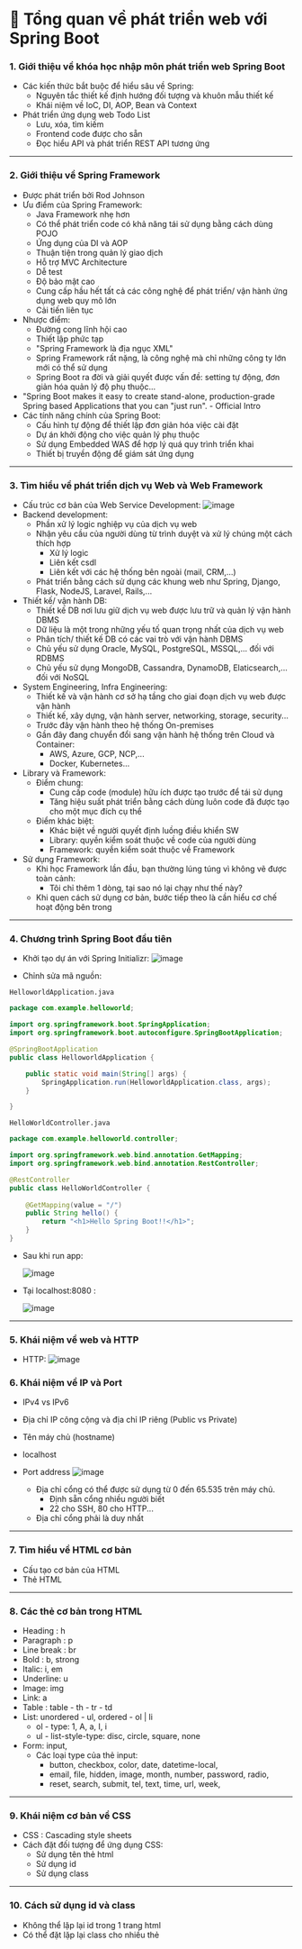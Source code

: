 # :jigsaw: Tổng quan về phát triển web với Spring Boot
### 1. Giới thiệu về khóa học nhập môn phát triển web Spring Boot
- Các kiến thức bắt buộc để hiểu sâu về Spring:
  * Nguyên tắc thiết kế định hướng đối tượng và khuôn mẫu thiết kế
  * Khái niệm về IoC, DI, AOP, Bean và Context
- Phát triển ứng dụng web Todo List
  * Lưu, xóa, tìm kiếm
  * Frontend code được cho sẵn
  * Đọc hiểu API và phát triển REST API tương ứng
___ 

### 2. Giới thiệu về Spring Framework
- Được phát triển bởi Rod Johnson
- Ưu điểm của Spring Framework:
  * Java Framework nhẹ hơn
  * Có thể phát triển code có khả năng tái sử dụng bằng cách dùng POJO
  * Ứng dụng của DI và AOP
  * Thuận tiện trong quản lý giao dịch
  * Hỗ trợ MVC Architecture
  * Dễ test
  * Độ bảo mật cao
  * Cung cấp hầu hết tất cả các công nghệ để phát triển/ vận hành ứng dụng web quy mô lớn
  * Cải tiến liên tục
- Nhược điểm:
  * Đường cong lĩnh hội cao
  * Thiết lập phức tạp
  * "Spring Framework là địa ngục XML"
  * Spring Framework rất nặng, là công nghệ mà chỉ những công ty lớn mới có thể sử dụng
  * Spring Boot ra đời và giải quyết được vấn đề: setting tự động, đơn giản hóa quản lý độ phụ thuộc...
- "Spring Boot makes it easy to create stand-alone, production-grade Spring based
  Applications that you can "just run". - Official Intro
- Các tính năng chính của Spring Boot:
  * Cấu hình tự động để thiết lập đơn giản hóa việc cài đặt
  * Dự án khởi động cho việc quản lý phụ thuộc
  * Sử dụng Embedded WAS để hợp lý quá quy trình triển khai
  * Thiết bị truyền động để giám sát ứng dụng

___

### 3. Tìm hiểu về phát triển dịch vụ Web và Web Framework
- Cấu trúc cơ bản của Web Service Development:
  ![image](https://github.com/thanhngan22/hackathon-backend-rookie/assets/93416202/81671d3e-0aca-47f8-b502-4a1e59252ded)
- Backend development:
  * Phần xử lý logic nghiệp vụ của dịch vụ web
  * Nhận yêu cầu của người dùng từ trình duyệt và xử lý chúng một cách thích hợp
    + Xử lý logic
    + Liên kết csdl
    + Liên kết với các hệ thống bên ngoài (mail, CRM,...)
  * Phát triển bằng cách sử dụng các khung web như Spring, Django, Flask, NodeJS, Laravel, Rails,...
- Thiết kế/ vận hành DB:
  * Thiết kế DB nơi lưu giữ dịch vụ web được lưu trữ và quản lý vận hành DBMS
  * Dữ liệu là một trong những yếu tố quan trọng nhất của dịch vụ web
  * Phân tích/ thiết kế DB có các vai trò với vận hành DBMS
  * Chủ yếu sử dụng Oracle, MySQL, PostgreSQL, MSSQL,... đối với RDBMS
  * Chủ yếu sử dụng MongoDB, Cassandra, DynamoDB, Elaticsearch,... đối với NoSQL
- System Engineering, Infra Engineering:
  * Thiết kế và vận hành cơ sở hạ tầng cho giai đoạn dịch vụ web được vận hành
  * Thiết kế, xây dựng, vận hành server, networking, storage, security...
  * Trước đây vận hành theo hệ thống On-premises
  * Gần đây đang chuyển đổi sang vận hành hệ thống trên Cloud và Container:
    + AWS, Azure, GCP, NCP,...
    + Docker, Kubernetes...
- Library và Framework:
  * Điểm chung:
    + Cung cấp code (module) hữu ích được tạo trước để tái sử dụng
    + Tăng hiệu suất phát triển bằng cách dùng luôn code đã được tạo cho một mục đích cụ thể
  * Điểm khác biệt:
    + Khác biệt về người quyết định luồng điều khiển SW
    + Library: quyền kiểm soát thuộc về code của người dùng
    + Framework: quyền kiểm soát thuộc về Framework
 - Sử dụng Framework:
   * Khi học Framework lần đầu, bạn thường lúng túng vì không vẽ được toàn cảnh:
     + Tôi chỉ thêm 1 dòng, tại sao nó lại chạy như thế này?
    * Khi quen cách sử dụng cơ bản, bước tiếp theo là cần hiểu cơ chế hoạt động bên trong

  ___

  ### 4. Chương trình Spring Boot đầu tiên
  - Khởi tạo dự án với Spring Initializr:
    ![image](https://github.com/thanhngan22/hackathon-backend-rookie/assets/93416202/297d441c-5530-4f8c-99d6-ce41b80637fa)

- Chỉnh sửa mã nguồn:
  
`HelloworldApplication.java`
```java
package com.example.helloworld;

import org.springframework.boot.SpringApplication;
import org.springframework.boot.autoconfigure.SpringBootApplication;

@SpringBootApplication
public class HelloworldApplication {

	public static void main(String[] args) {
		SpringApplication.run(HelloworldApplication.class, args);
	}

}
```

`HelloWorldController.java`
```java
package com.example.helloworld.controller;

import org.springframework.web.bind.annotation.GetMapping;
import org.springframework.web.bind.annotation.RestController;

@RestController
public class HelloWorldController {
    
    @GetMapping(value = "/") 
    public String hello() {
        return "<h1>Hello Spring Boot!!</h1>";
    }
}
```
- Sau khi run app:
  
  ![image](https://github.com/thanhngan22/hackathon-backend-rookie/assets/93416202/f0157359-e3fc-4ceb-89ce-1629f5ff2f95)

- Tại localhost:8080 :
  
  ![image](https://github.com/thanhngan22/hackathon-backend-rookie/assets/93416202/33fd13f7-028b-4dd6-a2fb-1fdf5358f41d)

___


### 5. Khái niệm về web và HTTP
- HTTP:
  ![image](https://github.com/thanhngan22/hackathon-backend-rookie/assets/93416202/3187fffd-efbb-4972-9716-5055ff34ee17)

### 6. Khái niệm về IP và Port
- IPv4 vs IPv6
- Địa chỉ IP công cộng và địa chỉ IP riêng (Public vs Private)
- Tên máy chủ (hostname)
- localhost
- Port address
  ![image](https://github.com/thanhngan22/hackathon-backend-rookie/assets/93416202/ba68b3b6-0d35-4c25-b027-05655c934ada)

  * Địa chỉ cổng có thể được sử dụng từ 0 đến 65.535 trên máy chủ.
    + Định sẵn cổng nhiều người biết
    + 22 cho SSH, 80 cho HTTP...
  * Địa chỉ cổng phải là duy nhất

___

### 7. Tìm hiểu về HTML cơ bản
- Cấu tạo cơ bản của HTML
- Thẻ HTML

___

### 8. Các thẻ cơ bản trong HTML
- Heading : h
- Paragraph : p
- Line break : br
- Bold : b, strong
- Italic: i, em
- Underline: u
- Image: img
- Link: a
- Table : table - th - tr - td
- List: unordered - ul, ordered - ol | li
  * ol - type: 1, A, a, I, i
  * ul - list-style-type: disc, circle, square, none
- Form: input,
  * Các loại type của thẻ input:
    + button, checkbox, color, date, datetime-local,
    + email, file, hidden, image, month, number, password, radio,
    + reset, search, submit, tel, text, time, url, week,  
___

### 9. Khái niệm cơ bản về CSS
- CSS : Cascading style sheets
- Cách đặt đối tượng để ứng dụng CSS:
  * Sử dụng tên thẻ html
  * Sử dụng id
  * Sử dụng class

___

### 10. Cách sử dụng id và class
- Không thể lặp lại id trong 1 trang html
- Có thể đặt lặp lại class cho nhiều thẻ


















